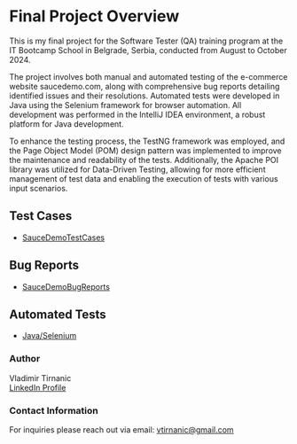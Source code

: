# Final Project Overview

This is my final project for the Software Tester (QA) training program at the IT Bootcamp School in Belgrade, Serbia, 
conducted from August to October 2024.

The project involves both manual and automated testing of the e-commerce website saucedemo.com, along with comprehensive
bug reports detailing identified issues and their resolutions. Automated tests were developed in Java using the Selenium
framework for browser automation. All development was performed in the IntelliJ IDEA environment, a robust platform for 
Java development.

To enhance the testing process, the TestNG framework was employed, and the Page Object Model (POM) design pattern was 
implemented to improve the maintenance and readability of the tests. Additionally, the Apache POI library was utilized 
for Data-Driven Testing, allowing for more efficient management of test data and enabling the execution of tests with 
various input scenarios.

## Test Cases
- [SauceDemoTestCases](SauceDemo-TestCases.pdf)

## Bug Reports
- [SauceDemoBugReports](SauceDemo-BugReports.pdf)

## Automated Tests
- [Java/Selenium](src/test/java/)

### Author

Vladimir Tirnanic  
[LinkedIn Profile](https://www.linkedin.com/in/vladimir-tirnanic/)

### Contact Information

For inquiries please reach out via email: vtirnanic@gmail.com
